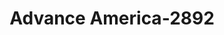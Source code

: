 ---
f_zip-code: 69101
f_state-code: NE
title: Advance America-2892
f_phone: 308-532-9474
f_city-only: North Platte
f_address: 1015 S Cottonwood Street North Platte
f_location-unique-id: '2892'
slug: advance-america-2892
updated-on: '2024-05-30T13:46:58.046Z'
created-on: '2024-05-30T13:36:59.803Z'
published-on: '2024-05-30T13:54:32.469Z'
f_city-state: cms/city/north-platte-ne.md
f_company: cms/company/advance-america.md
f_state: cms/state/nebraska.md
layout: '[payday-loan].html'
tags: payday-loan
---